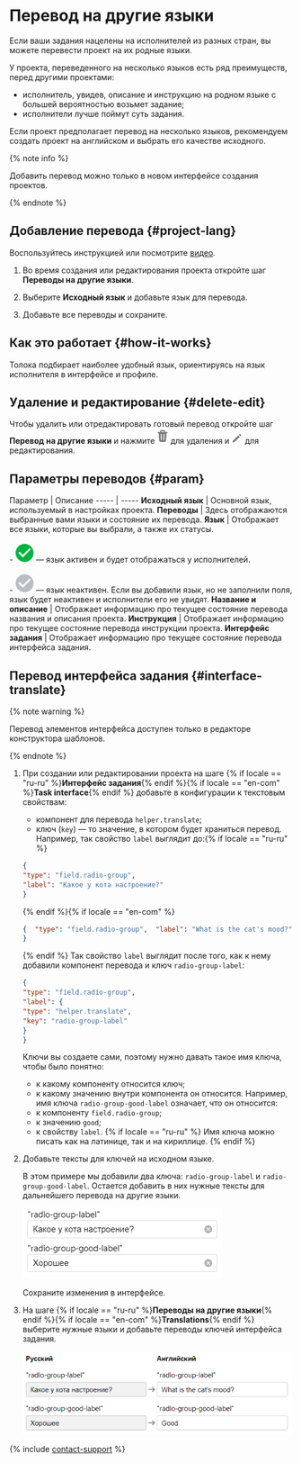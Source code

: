 # Перевод на другие языки

Если ваши задания нацелены на исполнителей из разных стран, вы можете перевести проект на их родные языки.

У проекта, переведенного на несколько языков есть ряд преимуществ, перед другими проектами:

- исполнитель, увидев, описание и инструкцию на родном языке с большей вероятностью возьмет задание;
- исполнители лучше поймут суть задания.

Если проект предполагает перевод на несколько языков, рекомендуем создать проект на английском и выбрать его качестве исходного.

{% note info %}

Добавить перевод можно только в новом интерфейсе создания проектов.

{% endnote %}


## Добавление перевода {#project-lang}

Воспользуйтесь инструкцией или посмотрите [видео](https://youtu.be/1grLt774P-s?rel=0).

1. Во время создания или редактирования проекта откройте шаг **Переводы на другие языки**.

1. Выберите **Исходный язык** и добавьте язык для перевода.

1. Добавьте все переводы и сохраните.


## Как это работает {#how-it-works}

Толока подбирает наиболее удобный язык, ориентируясь на язык исполнителя в интерфейсе и профиле.

## Удаление и редактирование {#delete-edit}

Чтобы удалить или отредактировать готовый перевод откройте шаг **Перевод на другие языки** и нажмите ![](../_images/other/project-delete-b.png) для удаления и ![](../_images/other/project-edit-b.png) для редактирования.

## Параметры переводов {#param}


Параметр
 | Описание
----- | -----
**Исходный язык** | Основной язык, используемый в настройках проекта.
**Переводы** | Здесь отображаются выбранные вами языки и состояние их перевода.
**Язык** | Отображает все языки, которые вы выбрали, а также их статусы.<br/><br/>- ![](../_images/other/project-active.png) — язык активен и будет отображаться у исполнителей.<br/>    <br/>- ![](../_images/other/project-unactive.png) — язык неактивен. Если вы добавили язык, но не заполнили поля, язык будет неактивен и исполнители его не увидят.
**Название и описание** | Отображает информацию про текущее состояние перевода названия и описания проекта.
**Инструкция** | Отображает информацию про текущее состояние перевода инструкции проекта.
**Интерфейс задания** | Отображает информацию про текущее состояние перевода интерфейса задания.


## Перевод интерфейса задания {#interface-translate}

{% note warning %}

Перевод элементов интерфейса доступен только в редакторе конструктора шаблонов.

{% endnote %}


1. При создании или редактировании проекта на шаге {% if locale == "ru-ru" %}**Интерфейс задания**{% endif %}{% if locale == "en-com" %}**Task interface**{% endif %} добавьте в конфигурации к текстовым свойствам:
    - компонент для перевода `helper.translate`;
    - ключ (`key`) — то значение, в котором будет храниться перевод.
    Например, так свойство `label` выглядит до:{% if locale == "ru-ru" %}
    ```json
    {
    "type": "field.radio-group",
    "label": "Какое у кота настроение?"
    }
    ```
    {% endif %}{% if locale == "en-com" %}
    ```json
    {  "type": "field.radio-group",  "label": "What is the cat's mood?"
    }
    ```
    {% endif %}
    Так свойство `label` выглядит после того, как к нему добавили компонент перевода и ключ `radio-group-label`:

    ```json
    {
    "type": "field.radio-group",
    "label": {
    "type": "helper.translate",
    "key": "radio-group-label"
    }
    }
    ```
    Ключи вы создаете сами, поэтому нужно давать такое имя ключа, чтобы было понятно:
    - к какому компоненту относится ключ;
    - к какому значению внутри компонента он относится.
    Например, имя ключа `radio-group-good-label` означает, что он относится:
    - к компоненту `field.radio-group`;
    - к значению `good`;
    - к свойству `label`.
    {% if locale == "ru-ru" %}
    Имя ключа можно писать как на латинице, так и на кириллице.
    {% endif %}
1. Добавьте тексты для ключей на исходном языке.

    В этом примере мы добавили два ключа: `radio-group-label` и `radio-group-good-label`. Остается добавить в них нужные тексты для дальнейшего перевода на другие языки.

    ![](../_images/keys-sources.png)

    Сохраните изменения в интерфейсе.

1. На шаге {% if locale == "ru-ru" %}**Переводы на другие языки**{% endif %}{% if locale == "en-com" %}**Translations**{% endif %} выберите нужные языки и добавьте переводы ключей интерфейса задания.

    ![](../_images/keys-translated.png)


{% include [contact-support](../_includes/contact-support-help.md) %}